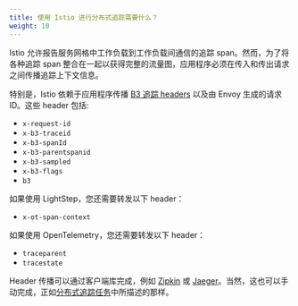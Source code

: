 ```yaml
---
title: 使用 Istio 进行分布式追踪需要什么？
weight: 10
---
```


Istio 允许报告服务网格中工作负载到工作负载间通信的追踪 span。然而，为了将各种追踪 span 整合在一起以获得完整的流量图，应用程序必须在传入和传出请求之间传播追踪上下文信息。

特别是，Istio 依赖于应用程序传播 [B3 追踪 headers](https://github.com/openzipkin/b3-propagation) 以及由 Envoy 生成的请求 ID。这些 header 包括:

- `x-request-id`
- `x-b3-traceid`
- `x-b3-spanId`
- `x-b3-parentspanid`
- `x-b3-sampled`
- `x-b3-flags`
- `b3`

如果使用 LightStep，您还需要转发以下 header：

- `x-ot-span-context`

如果使用 OpenTelemetry，您还需要转发以下 header：

- `traceparent`
- `tracestate`

Header 传播可以通过客户端库完成，例如 [Zipkin](https://zipkin.io/pages/tracers_instrumentation.html) 或 [Jaeger](https://github.com/jaegertracing/jaeger-client-java/tree/master/jaeger-core#b3-propagation)。当然，这也可以手动完成，正如[分布式追踪任务](/zh/docs/tasks/observability/distributed-tracing/overview#trace-context-propagation)中所描述的那样。
